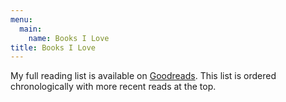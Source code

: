 ```yaml
---
menu:
  main:
    name: Books I Love
title: Books I Love
---
```


My full reading list is available on [Goodreads](https://www.goodreads.com/nwj_). This list is ordered chronologically with more recent reads at the top.
